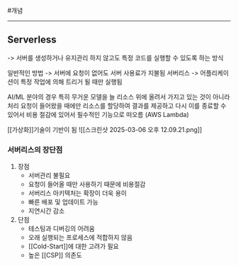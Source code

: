 #개념

---
## Serverless
-> 서버를 생성하거나 유지관리 하지 않고도 특정 코드를 실행할 수 있도록 하는 방식


일반적인 방법 -> 서버에 요청이 없어도 서버 사용료가 지불됨
서버리스 -> 어플리케이션이 특정 작업에 의해 트리거 될 때만 실행됨

AI/ML 분야의 경우 특히 무거운 모델을 늘 리소스 위에 올려서 가지고 있는 것이 아니라 처리 요청이 들어왔을 때에만 리소스를 할당하여 결과를 제공하고 다시 이를 종료할 수 있어서 비용 절감에 있어서 필수적인 기능으로 떠오름 (AWS Lambda)

[[가상화]]기술이 기반이 됨
![[스크린샷 2025-03-06 오후 12.09.21.png]]

### 서버리스의 장단점

1. 장점
	- 서버관리 불필요
	- 요청이 들어올 때만 사용하기 때문에 비용절감
	- 서버리스 아키텍처는 확장이 더욱 용이
	- 빠른 배포 및 업데이트 가능
	- 지연시간 감소
2. 단점
	- 테스팅과 디버깅의 어려움
	- 오래 실행되는 프로세스에 적합하지 않음
	- [[Cold-Start]]에 대한 고려가 필요
	- 높은 [[CSP]] 의존도